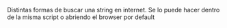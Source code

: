 Distintas formas de buscar una string en internet. Se lo puede hacer dentro de la misma script o abriendo el browser por default
